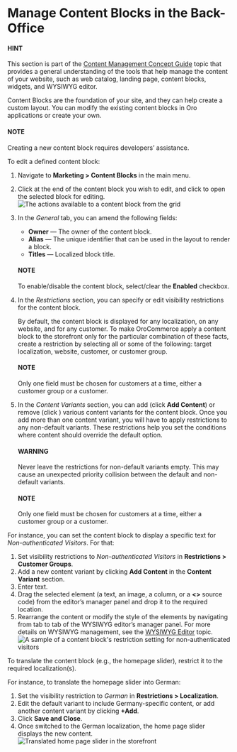 <!-- begin -->

# Manage Content Blocks in the Back-Office

#### HINT
This section is part of the [Content Management Concept Guide](../../../concept-guides/content-management/index.md#concept-guide-content-management) topic that provides a general understanding of the tools that help manage the content of your website, such as web catalog, landing page, content blocks, widgets, and WYSIWYG editor.

Content Blocks are the foundation of your site, and they can help create a custom layout. You can modify the existing content blocks in Oro applications or create your own.

#### NOTE
Creating a new content block requires developers’ assistance.

To edit a defined content block:

1. Navigate to **Marketing > Content Blocks** in the main menu.
2. Click <i class="fa fa-ellipsis-h fa-lg" aria-hidden="true"></i> at the end of the content block you wish to edit, and click <i class="fa fa-edit fa-lg" aria-hidden="true"></i> to open the selected block for editing.
   ![The actions available to a content block from the grid](user/img/marketing/content_blocks/ContentBlocks.png)
3. In the *General* tab, you can amend the following fields:
   * **Owner** — The owner of the content block.
   * **Alias** — The unique identifier that can be used in the layout to render a block.
   * **Titles** — Localized block title.

   #### NOTE
   To enable/disable the content block, select/clear the **Enabled** checkbox.
4. In the *Restrictions* section, you can specify or edit visibility restrictions for the content block.

   By default, the content block is displayed for any localization, on any website, and for any customer.
   To make OroCommerce apply a content block to the storefront only for the particular combination of these facts, create a restriction by selecting all or some of the following: target localization, website, customer, or customer group.

   #### NOTE
   Only one field must be chosen for customers at a time, either a customer group or a customer.
5. In the *Content Variants* section, you can add (click **Add Content**) or remove (click <i class="fa fa-times fa-lg" aria-hidden="true"></i>) various content variants for the content block. Once you add more than one content variant, you will have to apply restrictions to any non-default variants. These restrictions help you set the conditions where content should override the default option.

   #### WARNING
   Never leave the restrictions for non-default variants empty. This may cause an unexpected priority collision between the default and non-default variants.

   #### NOTE
   Only one field must be chosen for customers at a time, either a customer group or a customer.

For instance, you can set the content block to display a specific text for *Non-authenticated Visitors*. For that:

1. Set visibility restrictions to *Non-authenticated Visitors* in **Restrictions > Customer Groups**.
2. Add a new content variant by clicking **Add Content** in the **Content Variant** section.
3. Enter text.
4. Drag the selected element (a text, an image, a column, or a **<>** source code) from the editor’s manager panel and drop it to the required location.
5. Rearrange the content or modify the style of the elements by navigating from tab to tab of the WYSIWYG editor’s manager panel. For more details on WYSIWYG management, see the [WYSIWYG Editor](../../../concept-guides/content-management/wysiwyg.md#getting-started-wysiwyg-editor-field) topic.
   ![A sample of a content block's restriction setting for non-authenticated visitors](user/img/marketing/content_blocks/ContentBlocksSample.png)

<a id="user-guide-landing-pages-marketing-content-blocks-translation"></a>

To translate the content block (e.g., the homepage slider), restrict it to the required localization(s).

For instance, to translate the homepage slider into German:

1. Set the visibility restriction to *German* in **Restrictions > Localization**.
2. Edit the default variant to include Germany-specific content, or add another content variant by clicking **+Add**.
3. Click **Save and Close**.
4. Once switched to the German localization, the home page slider displays the new content.
   ![Translated home page slider in the storefront](user/img/marketing/content_blocks/translated_slider_front.png)

<!-- finish -->
<!-- fa-bars = fa-navicon -->
<!-- Ic Tiles is used as Set As Default in saved views, and as tiles in display layout options -->
<!-- IcPencil refers to Rename in Commerce and Inline Editing in CRM -->
<!-- Check mark in the square. -->
<!-- SortDesc is also used as drop-down arrow -->
<!-- A -->
<!-- B -->
<!-- C -->
<!-- D -->
<!-- E -->
<!-- F -->
<!-- G -->
<!-- H -->
<!-- I -->
<!-- L -->
<!-- M -->
<!-- P -->
<!-- R -->
<!-- S -->
<!-- T -->
<!-- U -->
<!-- Z -->
